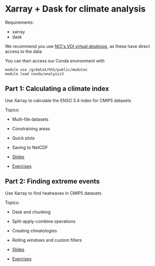 # Xarray + Dask for climate analysis

Requirements:
 - xarray
 - dask

We recommend you use [NCI's VDI virtual desktops](https://opus.nci.org.au/display/Help/VDI+User+Guide), as these have direct access to the data

You can then access our Conda environment with

    module use /g/data3/hh5/public/modules
    module load conda/analysis3

## Part 1: Calculating a climate index

Use Xarray to calculate the ENSO 3.4 index for CMIP5 datasets

Topics:
 - Multi-file datasets
 - Constraining areas
 - Quick plots
 - Saving to NetCDF

 - [Slides]()
 - [Exercises]()

## Part 2: Finding extreme events

Use Xarray to find heatwaves in CMIP5 datasets

Topics:
 - Dask and chunking
 - Split-apply-combine operations
 - Creating climatologies
 - Rolling windows and custom filters

 - [Slides]()
 - [Exercises]()
